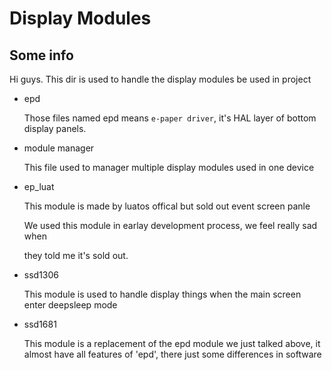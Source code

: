 Display Modules
===============

Some info
---------

Hi guys. This dir is used to handle the display modules be used in
project

- epd

    Those files named epd means `e-paper driver`, it's HAL layer of bottom display panels.

- module manager

    This file used to manager multiple display modules used in one device

- ep_luat

    This module is made by luatos offical but sold out event screen panle

    We used this module in earlay development process, we feel really sad when

    they told me it's sold out.

- ssd1306

    This module is used to handle display things when the main screen enter deepsleep mode

- ssd1681

    This module is a replacement of the epd module we just talked above, it almost have  all features of 'epd', there just some differences in software